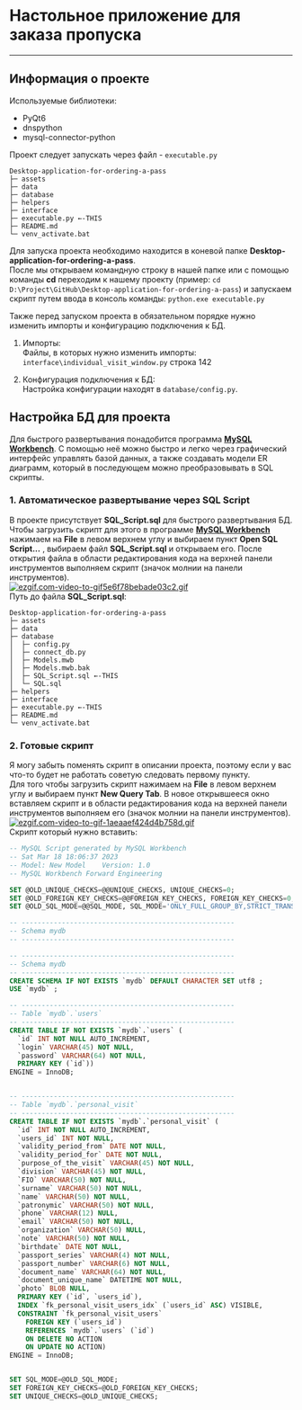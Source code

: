 # Настольное приложение для заказа пропуска
___
## Информация о проекте
Используемые библиотеки:
- PyQt6
- dnspython
- mysql-connector-python

Проект следует запускать через файл - `executable.py`
```
Desktop-application-for-ordering-a-pass
├─ assets
├─ data
├─ database
├─ helpers
├─ interface
├─ executable.py ←-THIS
├─ README.md
└─ venv_activate.bat
```
Для запуска проекта необходимо находится в коневой папке **Desktop-application-for-ordering-a-pass**.</br>
После мы открываем командную строку в нашей папке или с помощью команды **cd** переходим к нашему проекту (пример: `cd D:\Project\GitHub\Desktop-application-for-ordering-a-pass`) и запускаем скрипт путем ввода в консоль команды: `python.exe executable.py`

Также перед запуском проекта в обязательном порядке нужно изменить импорты и конфигурацию подключения к БД.
1. Импорты:</br>
    Файлы, в которых нужно изменить импорты:</br>
    `interface\individual_visit_window.py` строка 142

2. Конфигурация подключения к БД:</br>
    Настройка конфигурации находят в `database/config.py`.

## Настройка БД для проекта
Для быстрого развертывания понадобится программа [**MySQL Workbench**](https://www.mysql.com/products/workbench/). С помощью неё можно быстро и легко через графический интерфейс управлять базой данных, а также создавать модели ER диаграмм, который в последующем можно преобразовывать в SQL скрипты.

### 1. Автоматическое развертывание через SQL Script

В проекте присутствует **SQL_Script.sql** для быстрого развертывания БД. Чтобы загрузить скрипт для этого в программе [**MySQL Workbench**](https://www.mysql.com/products/workbench/) нажимаем на **File** в левом верхнем углу и выбираем пункт **Open SQL Script...** , выбираем файл **SQL_Script.sql** и открываем его. После открытия файла в области редактирования кода на верхней панели инструментов выполняем скрипт (значок молнии на панели инструментов).</br>
<a href="https://gifyu.com/image/SIp1X"><img src="https://s2.gifyu.com/images/ezgif.com-video-to-gif5e6f78bebade03c2.gif" alt="ezgif.com-video-to-gif5e6f78bebade03c2.gif" border="0" /></a></br>
Путь до файла **SQL_Script.sql**:

```
Desktop-application-for-ordering-a-pass
├─ assets
├─ data
├─ database
│  ├─ config.py
│  ├─ connect_db.py
│  ├─ Models.mwb
│  ├─ Models.mwb.bak
│  ├─ SQL_Script.sql ←-THIS
│  └─ SQL.sql
├─ helpers
├─ interface
├─ executable.py ←-THIS
├─ README.md
└─ venv_activate.bat
```

### 2. Готовые скрипт

Я могу забыть поменять скрипт в описании проекта, поэтому если у вас что-то будет не работать советую следовать первому пункту.</br>
Для того чтобы загрузить скрипт нажимаем на **File** в левом верхнем углу и выбираем пункт **New Query Tab**. В новое открывшееся окно вставляем скрипт и в области редактирования кода на верхней панели инструментов выполняем его (значок молнии на панели инструментов).</br>
<a href="https://gifyu.com/image/SIpAJ"><img src="https://s2.gifyu.com/images/ezgif.com-video-to-gif-1aeaaef424d4b758d.gif" alt="ezgif.com-video-to-gif-1aeaaef424d4b758d.gif" border="0" /></a></br>
Скрипт который нужно вставить:

```sql
-- MySQL Script generated by MySQL Workbench
-- Sat Mar 18 18:06:37 2023
-- Model: New Model    Version: 1.0
-- MySQL Workbench Forward Engineering

SET @OLD_UNIQUE_CHECKS=@@UNIQUE_CHECKS, UNIQUE_CHECKS=0;
SET @OLD_FOREIGN_KEY_CHECKS=@@FOREIGN_KEY_CHECKS, FOREIGN_KEY_CHECKS=0;
SET @OLD_SQL_MODE=@@SQL_MODE, SQL_MODE='ONLY_FULL_GROUP_BY,STRICT_TRANS_TABLES,NO_ZERO_IN_DATE,NO_ZERO_DATE,ERROR_FOR_DIVISION_BY_ZERO,NO_ENGINE_SUBSTITUTION';

-- -----------------------------------------------------
-- Schema mydb
-- -----------------------------------------------------

-- -----------------------------------------------------
-- Schema mydb
-- -----------------------------------------------------
CREATE SCHEMA IF NOT EXISTS `mydb` DEFAULT CHARACTER SET utf8 ;
USE `mydb` ;

-- -----------------------------------------------------
-- Table `mydb`.`users`
-- -----------------------------------------------------
CREATE TABLE IF NOT EXISTS `mydb`.`users` (
  `id` INT NOT NULL AUTO_INCREMENT,
  `login` VARCHAR(45) NOT NULL,
  `password` VARCHAR(64) NOT NULL,
  PRIMARY KEY (`id`))
ENGINE = InnoDB;


-- -----------------------------------------------------
-- Table `mydb`.`personal_visit`
-- -----------------------------------------------------
CREATE TABLE IF NOT EXISTS `mydb`.`personal_visit` (
  `id` INT NOT NULL AUTO_INCREMENT,
  `users_id` INT NOT NULL,
  `validity_period_from` DATE NOT NULL,
  `validity_period_for` DATE NOT NULL,
  `purpose_of_the_visit` VARCHAR(45) NOT NULL,
  `division` VARCHAR(45) NOT NULL,
  `FIO` VARCHAR(50) NOT NULL,
  `surname` VARCHAR(50) NOT NULL,
  `name` VARCHAR(50) NOT NULL,
  `patronymic` VARCHAR(50) NOT NULL,
  `phone` VARCHAR(12) NULL,
  `email` VARCHAR(50) NOT NULL,
  `organization` VARCHAR(50) NULL,
  `note` VARCHAR(50) NOT NULL,
  `birthdate` DATE NOT NULL,
  `passport_series` VARCHAR(4) NOT NULL,
  `passport_number` VARCHAR(6) NOT NULL,
  `document_name` VARCHAR(64) NOT NULL,
  `document_unique_name` DATETIME NOT NULL,
  `photo` BLOB NULL,
  PRIMARY KEY (`id`, `users_id`),
  INDEX `fk_personal_visit_users_idx` (`users_id` ASC) VISIBLE,
  CONSTRAINT `fk_personal_visit_users`
    FOREIGN KEY (`users_id`)
    REFERENCES `mydb`.`users` (`id`)
    ON DELETE NO ACTION
    ON UPDATE NO ACTION)
ENGINE = InnoDB;


SET SQL_MODE=@OLD_SQL_MODE;
SET FOREIGN_KEY_CHECKS=@OLD_FOREIGN_KEY_CHECKS;
SET UNIQUE_CHECKS=@OLD_UNIQUE_CHECKS;
```